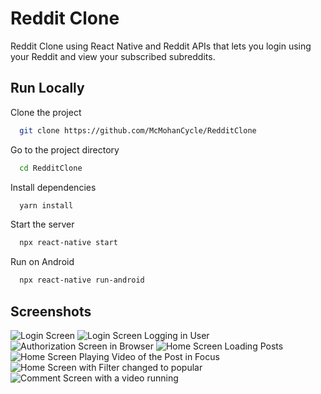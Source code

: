 
# Reddit Clone

Reddit Clone using React Native and Reddit APIs that lets you login using your Reddit and view your subscribed subreddits.




## Run Locally

Clone the project

```bash
  git clone https://github.com/McMohanCycle/RedditClone
```

Go to the project directory

```bash
  cd RedditClone
```

Install dependencies

```bash
  yarn install
```

Start the server

```bash
  npx react-native start
```

Run on Android

```bash
  npx react-native run-android
```
## Screenshots

![Login Screen](screenshots/Login.png)
![Login Screen Logging in User](screenshots/LoginLoading.png)
![Authorization Screen in Browser](screenshots/Authorization.png)
![Home Screen Loading Posts](screenshots/HomeLoading.png)
![Home Screen Playing Video of the Post in Focus](screenshots/HomeVideo.png)
![Home Screen with Filter changed to popular](screenshots/HomePopular.png)
![Comment Screen with a video running](screenshots/CommentVideo.png)

